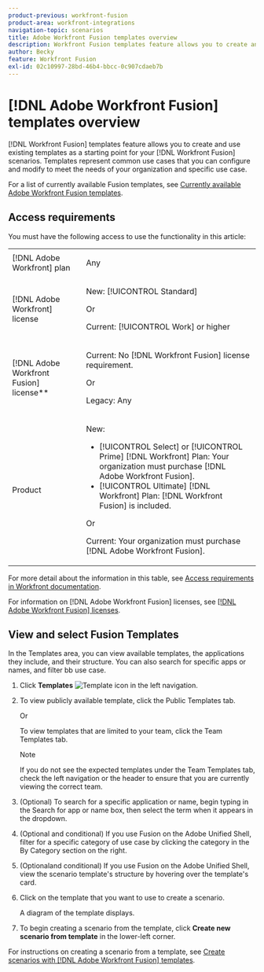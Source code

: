 ```yaml
---
product-previous: workfront-fusion
product-area: workfront-integrations
navigation-topic: scenarios
title: Adobe Workfront Fusion templates overview
description: Workfront Fusion templates feature allows you to create and use existing templates as a starting point for your [!DNL Workfront Fusion] scenarios.
author: Becky
feature: Workfront Fusion
exl-id: 02c10997-28bd-46b4-bbcc-0c907cdaeb7b
---
```

# [!DNL Adobe Workfront Fusion] templates overview

<!--EDIT ME-->

[!DNL Workfront Fusion] templates feature allows you to create and use existing templates as a starting point for your [!DNL Workfront Fusion] scenarios. Templates represent common use cases that you can configure and modify to meet the needs of your organization and specific use case.

For a list of currently available Fusion templates, see [Currently available Adobe Workfront Fusion templates](/help/quicksilver/workfront-fusion/scenarios/templates/currently-available-fusion-templates.md).

## Access requirements 

You must have the following access to use the functionality in this article: 

<table style="table-layout:auto"> 
 <col>  
 <col>  
 <tbody>  
  <tr>  
   <td role="rowheader">[!DNL Adobe Workfront] plan</td>  
   <td> <p>Any</p> </td>  
  </tr>  
  <tr data-mc-conditions="">  
   <td role="rowheader">[!DNL Adobe Workfront] license</td>  
   <td> <p>New: [!UICONTROL Standard]</p><p>Or</p><p>Current: [!UICONTROL Work] or higher</p> </td>  
  </tr>  
  <tr>  
   <td role="rowheader">[!DNL Adobe Workfront Fusion] license**</td>  
   <td> 
   <p>Current: No [!DNL Workfront Fusion] license requirement.</p> 
   <p>Or</p> 
   <p>Legacy: Any </p> 
   </td>  
  </tr>  
  <tr>  
   <td role="rowheader">Product</td>  
   <td> 
   <p>New:</p> <ul><li>[!UICONTROL Select] or [!UICONTROL Prime] [!DNL Workfront] Plan: Your organization must purchase [!DNL Adobe Workfront Fusion].</li><li>[!UICONTROL Ultimate] [!DNL Workfront] Plan: [!DNL Workfront Fusion] is included.</li></ul> 
   <p>Or</p> 
   <p>Current: Your organization must purchase [!DNL Adobe Workfront Fusion].</p> 
   </td>  
  </tr> 
 </tbody>  
</table> 

For more detail about the information in this table, see [Access requirements in Workfront documentation](/help/quicksilver/administration-and-setup/add-users/access-levels-and-object-permissions/access-level-requirements-in-documentation.md). 

For information on [!DNL Adobe Workfront Fusion] licenses, see [[!DNL Adobe Workfront Fusion] licenses](/help/quicksilver/workfront-fusion/get-started/license-automation-vs-integration.md). 

## View and select Fusion Templates

In the Templates area, you can view available templates, the applications they include, and their structure. You can also search for specific apps or names, and filter bb use case.

1. Click **Templates** ![Template icon](assets/fusion-template-icon.png) in the left navigation.
1. To view publicly available template, click the Public Templates tab. 

   Or
   
   To view templates that are limited to your team, click the Team Templates tab.

   >[!NOTE]
   >
   >If you do not see the expected templates under the Team Templates tab, check the left navigation or the header to ensure that you are currently viewing the correct team. 
1. (Optional) To search for a specific application or name, begin typing in the Search for app or name box, then select the term when it appears in the dropdown.
1. (Optional and conditional) If you use Fusion on the Adobe Unified Shell, filter for a specific category of use case by clicking the category in the By Category section on the right.
1. (Optionaland conditional) If you use Fusion on the Adobe Unified Shell, view the scenario template's structure by hovering over the template's card.
1. Click on the template that you want to use to create a scenario.
  
   A diagram of the template displays. 

1. To begin creating a scenario from the template, click **Create new scenario from template** in the lower-left corner.

For instructions on creating a scenario from a template, see [Create scenarios with [!DNL Adobe Workfront Fusion] templates](/help/quicksilver/workfront-fusion/scenarios/templates/create-scenarios-with-fusion-templates.md).
